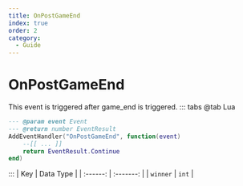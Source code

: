 ```yaml
---
title: OnPostGameEnd
index: true
order: 2
category:
  - Guide
---
```


# OnPostGameEnd
This event is triggered after game_end is triggered.
::: tabs
@tab Lua
```lua
--- @param event Event
--- @return number EventResult
AddEventHandler("OnPostGameEnd", function(event)
    --[[ ... ]]
    return EventResult.Continue
end)
```

:::
|    Key   | Data Type |
| :------: | :-------: |
| `winner` |   `int`   |